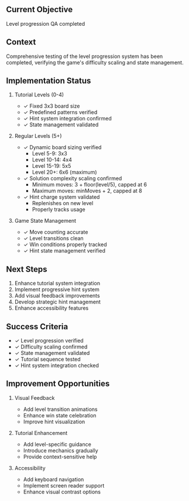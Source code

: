 ## Current Objective
Level progression QA completed

## Context
Comprehensive testing of the level progression system has been completed, verifying the game's difficulty scaling and state management.

## Implementation Status

1. Tutorial Levels (0-4)
   - ✓ Fixed 3x3 board size
   - ✓ Predefined patterns verified
   - ✓ Hint system integration confirmed
   - ✓ State management validated

2. Regular Levels (5+)
   - ✓ Dynamic board sizing verified
     * Level 5-9: 3x3
     * Level 10-14: 4x4
     * Level 15-19: 5x5
     * Level 20+: 6x6 (maximum)
   - ✓ Solution complexity scaling confirmed
     * Minimum moves: 3 + floor(level/5), capped at 6
     * Maximum moves: minMoves + 2, capped at 8
   - ✓ Hint charge system validated
     * Replenishes on new level
     * Properly tracks usage

3. Game State Management
   - ✓ Move counting accurate
   - ✓ Level transitions clean
   - ✓ Win conditions properly tracked
   - ✓ Hint state management verified

## Next Steps
1. Enhance tutorial system integration
2. Implement progressive hint system
3. Add visual feedback improvements
4. Develop strategic hint management
5. Enhance accessibility features

## Success Criteria
- ✓ Level progression verified
- ✓ Difficulty scaling confirmed
- ✓ State management validated
- ✓ Tutorial sequence tested
- ✓ Hint system integration checked

## Improvement Opportunities
1. Visual Feedback
   - Add level transition animations
   - Enhance win state celebration
   - Improve hint visualization

2. Tutorial Enhancement
   - Add level-specific guidance
   - Introduce mechanics gradually
   - Provide context-sensitive help

3. Accessibility
   - Add keyboard navigation
   - Implement screen reader support
   - Enhance visual contrast options

